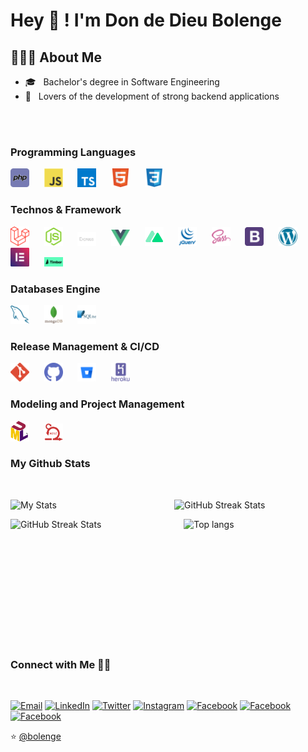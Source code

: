 
# Hey 👋 ! I'm Don de Dieu Bolenge

## 👨🏻‍💻 About Me

- 🎓 &nbsp; Bachelor's degree in Software Engineering
- 🌱 &nbsp; Lovers of the development of strong backend applications
<br>
<br>

### Programming Languages

<img src="./logos/php.png" alt="php" width="30" margin="20" />&nbsp;&nbsp;&nbsp;&nbsp;&nbsp;&nbsp;<img src="./logos/javascript.png" alt="javascript" width="30" margin="20" />&nbsp;&nbsp;&nbsp;&nbsp;&nbsp;&nbsp;<img src="./logos/typescript.svg" alt="css" width="30" margin="20" />&nbsp;&nbsp;&nbsp;&nbsp;&nbsp;&nbsp;<img src="./logos/html.png" alt="html" width="30" margin="20" />&nbsp;&nbsp;&nbsp;&nbsp;&nbsp;&nbsp;<img src="./logos/css.png" alt="css" width="30" margin="20" />

### Technos & Framework

<img src="./logos/laravel.svg" alt="laravel" width="30" margin="20" />&nbsp;&nbsp;&nbsp;&nbsp;&nbsp;&nbsp;<img src="./logos/node-js.png" alt="node-js" width="30" margin="20" />&nbsp;&nbsp;&nbsp;&nbsp;&nbsp;&nbsp;<img src="./logos/express.png" alt="express" width="30" margin="20" />&nbsp;&nbsp;&nbsp;&nbsp;&nbsp;&nbsp;<img src="./logos/vuejs.svg" alt="vuejs" width="30" margin="20" />&nbsp;&nbsp;&nbsp;&nbsp;&nbsp;&nbsp;<img src="./logos/nuxtjs.png" alt="nuxtjs" width="30" margin="20" />&nbsp;&nbsp;&nbsp;&nbsp;&nbsp;&nbsp;<img src="./logos/jquery.png" alt="jquery" width="30" margin="20" />&nbsp;&nbsp;&nbsp;&nbsp;&nbsp;&nbsp;<img src="./logos/sass.png" alt="sass" width="30" margin="20" />&nbsp;&nbsp;&nbsp;&nbsp;&nbsp;&nbsp;<img src="./logos/bootstrap.png" alt="bootstrap" width="30" margin="20" />&nbsp;&nbsp;&nbsp;&nbsp;&nbsp;&nbsp;<img src="./logos/wordpress.png" alt="wordpress" width="30" margin="20" />&nbsp;&nbsp;&nbsp;&nbsp;&nbsp;&nbsp;<img src="./logos/elementor.png" alt="elementor" width="30" margin="20" />&nbsp;&nbsp;&nbsp;&nbsp;&nbsp;&nbsp;<img src="./logos/timber.png" alt="elementor" width="30" margin="20" />

### Databases Engine

<img src="./logos/mysql.png" alt="mysql" width="30" margin="20" />&nbsp;&nbsp;&nbsp;&nbsp;&nbsp;&nbsp;<img src="./logos/mongodb.png" alt="mongodb" width="30" margin="20" />&nbsp;&nbsp;&nbsp;&nbsp;&nbsp;&nbsp;<img src="./logos/sqlite.png" alt="sqlite" width="30" margin="20" />

### Release Management & CI/CD

<img src="./logos/git.png" alt="git" width="30" margin="20" />&nbsp;&nbsp;&nbsp;&nbsp;&nbsp;&nbsp;<img src="./logos/github.png" alt="github" width="30" margin="20" />&nbsp;&nbsp;&nbsp;&nbsp;&nbsp;&nbsp;<img src="./logos/bitbucket.png" alt="bitbucket" width="30" margin="20" />&nbsp;&nbsp;&nbsp;&nbsp;&nbsp;&nbsp;<img src="./logos/heroku.png" alt="heroku" width="30" margin="20" />

### Modeling and Project Management
<p>
  <img src="./logos/uml.png" alt="uml" width="30" margin="20" />&nbsp;&nbsp;&nbsp;&nbsp;&nbsp;&nbsp;<img src="./logos/scrum.png" alt="scrum" width="30" margin="20" />
</p>

### My Github Stats
<br>
<p style="display: flex;justify-content: space-between;">
  <img
    width="48%"
    alt="My Stats"
    src="https://github-readme-stats.vercel.app/api?username=bolenge&show_icons=true&theme=radical"
  />
  <img
    width="48%"
    alt="GitHub Streak Stats"
    src="https://github-readme-streak-stats.herokuapp.com/?user=bolenge&theme=radical&date_format=j%20M%5B%20Y%5D&currStreakLabel=6FDA44&fire=6FDA44&ring=6FDA44"
  />
  
</p>

<p style="display: flex;justify-content: space-between;">
  <img
    width="50%"
    height="200"
    alt="GitHub Streak Stats"
    src="https://github-profile-trophy.vercel.app/?username=bolenge&theme=radical&no-frame=true&column=3&row=2"
  />
  <img
    width="45%"
    alt="Top langs"
    src="https://github-readme-stats.vercel.app/api/top-langs/?username=bolenge&show_icons=true&theme=radical&layout=compact"
  />
</p>

### Connect with Me 🤝🏻
<br>
<p>
  <a href="mailto:dondedieubolenge@gmail.com"><img alt="Email" src="https://img.shields.io/badge/Email-gray?style=flat-square&logo=Microsoft%20outlook"></a>
  <a href="https://linkedin.com/in/bolenge/"><img alt="LinkedIn" src="https://img.shields.io/badge/LinkedIn-blue?style=flat-square&logo=linkedin"></a>
  <a href="https://www.twitter.com/bolenge_/"><img alt="Twitter" src="https://img.shields.io/badge/Twitter-skyblue?style=flat-square&logo=twitter"></a>
  <a href="https://www.instagram.com/bolenge_/"><img alt="Instagram" src="https://img.shields.io/badge/Instagram-pink?style=flat-square&logo=instagram"></a>
  <a href="https://www.facebook.com/dondedieu.bolenge/"><img alt="Facebook" src="https://img.shields.io/badge/Facebook-gray?style=flat-square&logo=facebook"></a>
  <a href="https://www.medium.com/@bolenge/"><img alt="Facebook" src="https://img.shields.io/badge/Medium-gray?style=flat-square&logo=medium"></a>
  <a href="https://www.dondedieubolenge.com/?ref=github"><img alt="Facebook" src="https://img.shields.io/badge/www.dondedieubolenge.com-skyblue?style=flat-square&logo=internetexplorer"></a>
</p>

⭐️ [@bolenge](https://github.com/bolenge)
